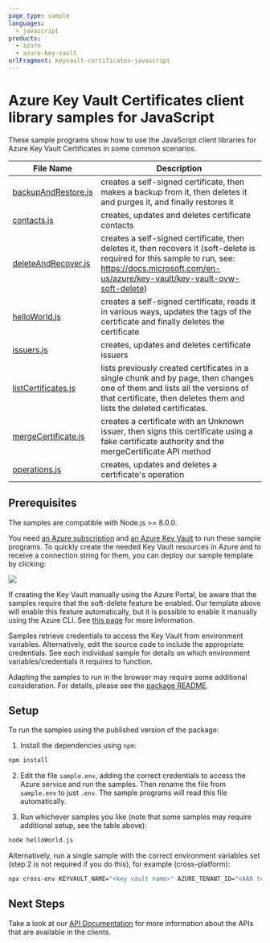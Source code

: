 ```yaml
---
page_type: sample
languages:
  - javascript
products:
  - azure
  - azure-key-vault
urlFragment: keyvault-certificates-javascript
---
```


# Azure Key Vault Certificates client library samples for JavaScript

These sample programs show how to use the JavaScript client libraries for Azure Key Vault Certificates in some common scenarios.

| **File Name**                           | **Description**                                                                                                                                                                                        |
| --------------------------------------- | ------------------------------------------------------------------------------------------------------------------------------------------------------------------------------------------------------ |
| [backupAndRestore.js][backupandrestore] | creates a self-signed certificate, then makes a backup from it, then deletes it and purges it, and finally restores it                                                                                 |
| [contacts.js][contacts]                 | creates, updates and deletes certificate contacts                                                                                                                                                      |
| [deleteAndRecover.js][deleteandrecover] | creates a self-signed certificate, then deletes it, then recovers it (soft-delete is required for this sample to run, see: https://docs.microsoft.com/en-us/azure/key-vault/key-vault-ovw-soft-delete) |
| [helloWorld.js][helloworld]             | creates a self-signed certificate, reads it in various ways, updates the tags of the certificate and finally deletes the certificate                                                                   |
| [issuers.js][issuers]                   | creates, updates and deletes certificate issuers                                                                                                                                                       |
| [listCertificates.js][listcertificates] | lists previously created certificates in a single chunk and by page, then changes one of them and lists all the versions of that certificate, then deletes them and lists the deleted certificates.    |
| [mergeCertificate.js][mergecertificate] | creates a certificate with an Unknown issuer, then signs this certificate using a fake certificate authority and the mergeCertificate API method                                                       |
| [operations.js][operations]             | creates, updates and deletes a certificate's operation                                                                                                                                                 |

## Prerequisites

The samples are compatible with Node.js >= 8.0.0.

You need [an Azure subscription][freesub] and [an Azure Key Vault][azkeyvault] to run these sample programs. To quickly create the needed Key Vault resources in Azure and to receive a connection string for them, you can deploy our sample template by clicking:

[![](http://azuredeploy.net/deploybutton.png)](https://portal.azure.com/#create/Microsoft.Template/uri/https%3A%2F%2Fraw.githubusercontent.com%2FAzure%2Fazure-sdk-for-js%2Fmaster%2Fsdk%2Fkeyvault%2Ftest-resources.json)

If creating the Key Vault manually using the Azure Portal, be aware that the samples require that the soft-delete feature be enabled. Our template above will enable this feature automatically, but it is possible to enable it manually using the Azure CLI. See [this page][kvsoftdelete] for more information.

Samples retrieve credentials to access the Key Vault from environment variables. Alternatively, edit the source code to include the appropriate credentials. See each individual sample for details on which environment variables/credentials it requires to function.

Adapting the samples to run in the browser may require some additional consideration. For details, please see the [package README][package].

## Setup

To run the samples using the published version of the package:

1. Install the dependencies using `npm`:

```bash
npm install
```

2. Edit the file `sample.env`, adding the correct credentials to access the Azure service and run the samples. Then rename the file from `sample.env` to just `.env`. The sample programs will read this file automatically.

3. Run whichever samples you like (note that some samples may require additional setup, see the table above):

```bash
node helloWorld.js
```

Alternatively, run a single sample with the correct environment variables set (step 2 is not required if you do this), for example (cross-platform):

```bash
npx cross-env KEYVAULT_NAME="<key vault name>" AZURE_TENANT_ID="<AAD tenant id>" AZURE_CLIENT_ID="<AAD client id>" AZURE_CLIENT_SECRET="<AAD client secret>" node helloWorld.js
```

## Next Steps

Take a look at our [API Documentation][apiref] for more information about the APIs that are available in the clients.

[backupandrestore]: https://github.com/Azure/azure-sdk-for-js/tree/master/sdk/keyvault/keyvault-certificates/samples/javascript/backupAndRestore.js
[contacts]: https://github.com/Azure/azure-sdk-for-js/tree/master/sdk/keyvault/keyvault-certificates/samples/javascript/contacts.js
[deleteandrecover]: https://github.com/Azure/azure-sdk-for-js/tree/master/sdk/keyvault/keyvault-certificates/samples/javascript/deleteAndRecover.js
[helloworld]: https://github.com/Azure/azure-sdk-for-js/tree/master/sdk/keyvault/keyvault-certificates/samples/javascript/helloWorld.js
[issuers]: https://github.com/Azure/azure-sdk-for-js/tree/master/sdk/keyvault/keyvault-certificates/samples/javascript/issuers.js
[listcertificates]: https://github.com/Azure/azure-sdk-for-js/tree/master/sdk/keyvault/keyvault-certificates/samples/javascript/listCertificates.js
[mergecertificate]: https://github.com/Azure/azure-sdk-for-js/tree/master/sdk/keyvault/keyvault-certificates/samples/javascript/mergeCertificate.js
[operations]: https://github.com/Azure/azure-sdk-for-js/tree/master/sdk/keyvault/keyvault-certificates/samples/javascript/operations.js
[apiref]: https://docs.microsoft.com/javascript/api/@azure/keyvault-certificates
[azkeyvault]: https://docs.microsoft.com/azure/key-vault/quick-create-portal
[kvsoftdelete]: https://docs.microsoft.com/azure/key-vault/key-vault-soft-delete-cli
[freesub]: https://azure.microsoft.com/free/
[package]: https://github.com/Azure/azure-sdk-for-js/tree/master/sdk/keyvault/keyvault-certificates/README.md
